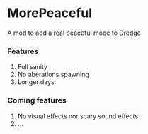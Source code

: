 # MorePeaceful
A mod to add a real peaceful mode to Dredge

### Features
1. Full sanity
2. No aberations spawning
3. Longer days

### Coming features
1. No visual effects nor scary sound effects
2. ...
